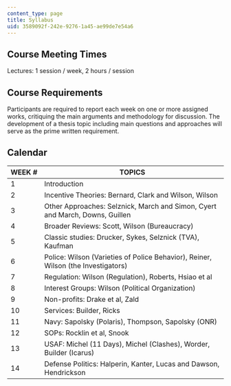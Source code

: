 ```yaml
---
content_type: page
title: Syllabus
uid: 3589092f-242e-9276-1a45-ae99de7e54a6
---
```


Course Meeting Times
--------------------

Lectures: 1 session / week, 2 hours / session

Course Requirements
-------------------

Participants are required to report each week on one or more assigned works, critiquing the main arguments and methodology for discussion. The development of a thesis topic including main questions and approaches will serve as the prime written requirement.

Calendar
--------

| WEEK # | TOPICS |
| --- | --- |
| 1 | Introduction |
| 2 | Incentive Theories: Bernard, Clark and Wilson, Wilson |
| 3 | Other Approaches: Selznick, March and Simon, Cyert and March, Downs, Guillen |
| 4 | Broader Reviews: Scott, Wilson (Bureaucracy) |
| 5 | Classic studies: Drucker, Sykes, Selznick (TVA), Kaufman |
| 6 | Police: Wilson (Varieties of Police Behavior), Reiner, Wilson (the Investigators) |
| 7 | Regulation: Wilson (Regulation), Roberts, Hsiao et al |
| 8 | Interest Groups: Wilson (Political Organization) |
| 9 | Non-profits: Drake et al, Zald |
| 10 | Services: Builder, Ricks |
| 11 | Navy: Sapolsky (Polaris), Thompson, Sapolsky (ONR) |
| 12 | SOPs: Rocklin et al, Snook |
| 13 | USAF: Michel (11 Days), Michel (Clashes), Worder, Builder (Icarus) |
| 14 | Defense Politics: Halperin, Kanter, Lucas and Dawson, Hendrickson